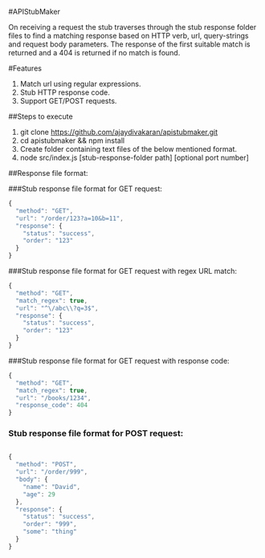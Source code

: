 #APIStubMaker

On receiving a request the stub traverses through the stub response folder files to find a matching response based
on HTTP verb, url, query-strings and request body parameters.
The response of the first suitable match is returned and a 404 is returned if no match is found.

#Features
1. Match url using regular expressions.
2. Stub HTTP response code.
3. Support GET/POST requests.

##Steps to execute
1. git clone https://github.com/ajaydivakaran/apistubmaker.git
2. cd apistubmaker && npm install
3. Create folder containing text files of the below mentioned format.
4. node src/index.js [stub-response-folder path] [optional port number] 

##Response file format:

###Stub response file format for GET request:

```javascript
{
  "method": "GET",
  "url": "/order/123?a=10&b=11",
  "response": {
    "status": "success",
    "order": "123"
  }
}
```

###Stub response file format for GET request with regex URL match:

```javascript
{
  "method": "GET",
  "match_regex": true,
  "url": "^\/abc\\?q=3$",
  "response": {
    "status": "success",
    "order": "123"
  }
}
```

###Stub response file format for GET request with response code:

```javascript
{
  "method": "GET",
  "match_regex": true,
  "url": "/books/1234",
  "response_code": 404
}
```

### Stub response file format for POST request:

```javascript

{
  "method": "POST",
  "url": "/order/999",
  "body": {
    "name": "David",
    "age": 29
  },
  "response": {
    "status": "success",
    "order": "999",
    "some": "thing"
  }
}
```